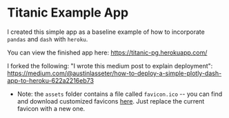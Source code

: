 # Titanic Example App

I created this simple app as a baseline example of how to incorporate `pandas` and `dash` with `heroku`.

You can view the finished app here: https://titanic-pg.herokuapp.com/

I forked the following: "I wrote this medium post to explain deployment": https://medium.com/@austinlasseter/how-to-deploy-a-simple-plotly-dash-app-to-heroku-622a2216eb73

* Note: the `assets` folder contains a file called `favicon.ico` -- you can find and download customized favicons [here](https://www.favicon.cc/). Just replace the current favicon with a new one.
